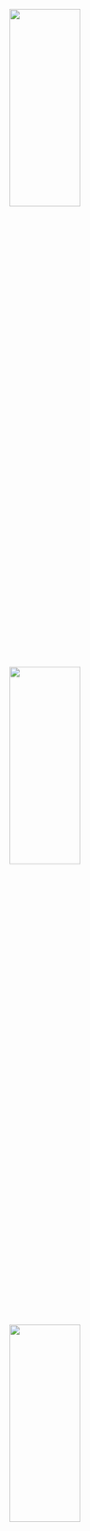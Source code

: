 <p>
<img src="https://user-images.githubusercontent.com/119872080/222710437-50339a5a-f9a4-4b8d-a9a6-bf3daa807d22.png" height="30%" width="50%" >
<img src="https://user-images.githubusercontent.com/119872080/222710440-2e74304c-c359-4713-af73-4c737553c1bf.png" height="30%" width="50%" >
<img src="https://user-images.githubusercontent.com/119872080/222710443-49a67477-f85a-46f4-a948-f4e1c84e8661.png" height="30%" width="50%" >
</p>

